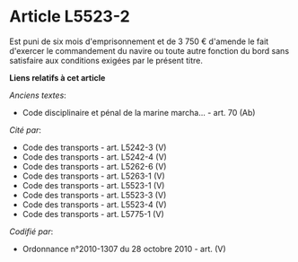# Article L5523-2

Est puni de six mois d'emprisonnement et de 3 750 € d'amende le fait d'exercer le commandement du navire ou toute autre
fonction du bord sans satisfaire aux conditions exigées par le présent titre.

**Liens relatifs à cet article**

_Anciens textes_:

  - Code disciplinaire et pénal de la marine marcha... - art. 70 (Ab)

_Cité par_:

  - Code des transports - art. L5242-3 (V)
  - Code des transports - art. L5242-4 (V)
  - Code des transports - art. L5262-6 (V)
  - Code des transports - art. L5263-1 (V)
  - Code des transports - art. L5523-1 (V)
  - Code des transports - art. L5523-3 (V)
  - Code des transports - art. L5523-4 (V)
  - Code des transports - art. L5775-1 (V)

_Codifié par_:

  - Ordonnance n°2010-1307 du 28 octobre 2010 - art. (V)
